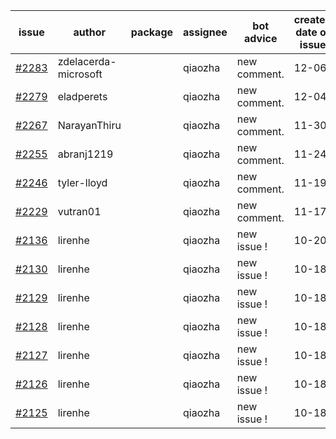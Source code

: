 | issue | author | package | assignee | bot advice | created date of issue | target release date | date from target |
| ------ | ------ | ------ | ------ | ------ | ------ | ------ | :-----: |
| [#2283](https://github.com/Azure/sdk-release-request/issues/2283) | zdelacerda-microsoft |  | qiaozha | new comment.  <br> | 12-06 |  |  |
| [#2279](https://github.com/Azure/sdk-release-request/issues/2279) | eladperets |  | qiaozha | new comment.  <br> | 12-04 |  |  |
| [#2267](https://github.com/Azure/sdk-release-request/issues/2267) | NarayanThiru |  | qiaozha | new comment.  <br> | 11-30 |  |  |
| [#2255](https://github.com/Azure/sdk-release-request/issues/2255) | abranj1219 |  | qiaozha | new comment.  <br> | 11-24 |  |  |
| [#2246](https://github.com/Azure/sdk-release-request/issues/2246) | tyler-lloyd |  | qiaozha | new comment.  <br> | 11-19 |  |  |
| [#2229](https://github.com/Azure/sdk-release-request/issues/2229) | vutran01 |  | qiaozha | new comment.  <br> | 11-17 |  |  |
| [#2136](https://github.com/Azure/sdk-release-request/issues/2136) | lirenhe |  | qiaozha | new issue ! <br> | 10-20 |  |  |
| [#2130](https://github.com/Azure/sdk-release-request/issues/2130) | lirenhe |  | qiaozha | new issue ! <br> | 10-18 |  |  |
| [#2129](https://github.com/Azure/sdk-release-request/issues/2129) | lirenhe |  | qiaozha | new issue ! <br> | 10-18 |  |  |
| [#2128](https://github.com/Azure/sdk-release-request/issues/2128) | lirenhe |  | qiaozha | new issue ! <br> | 10-18 |  |  |
| [#2127](https://github.com/Azure/sdk-release-request/issues/2127) | lirenhe |  | qiaozha | new issue ! <br> | 10-18 |  |  |
| [#2126](https://github.com/Azure/sdk-release-request/issues/2126) | lirenhe |  | qiaozha | new issue ! <br> | 10-18 |  |  |
| [#2125](https://github.com/Azure/sdk-release-request/issues/2125) | lirenhe |  | qiaozha | new issue ! <br> | 10-18 |  |  |
